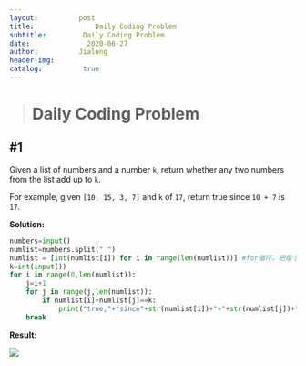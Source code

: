 ```yaml
---
layout:          post
title:               Daily Coding Problem
subtitle:         Daily Coding Problem
date:              2020-06-27
author:          Jialong
header-img:  
catalog:          true
---
```


># Daily Coding Problem

## #1

Given a list of numbers and a number `k`, return whether any two numbers from the list add up to `k`.

For example, given `[10, 15, 3, 7]` and `k` of `17`, return true since `10 + 7` is `17`.



**Solution:**

```python
numbers=input()
numlist=numbers.split(" ")
numlist = [int(numlist[i]) for i in range(len(numlist))] #for循环，把每个字符转成int值
k=int(input())
for i in range(0,len(numlist)):
    j=i+1
    for j in range(j,len(numlist)):
        if numlist[i]+numlist[j]==k:
            print("true,"+"since"+str(numlist[i])+"+"+str(numlist[j])+"="+str(k))
    break
```

**Result:**

![](https://raw.githubusercontent.com/Jialong-c/images/master/Blog/coding/#1.png)
